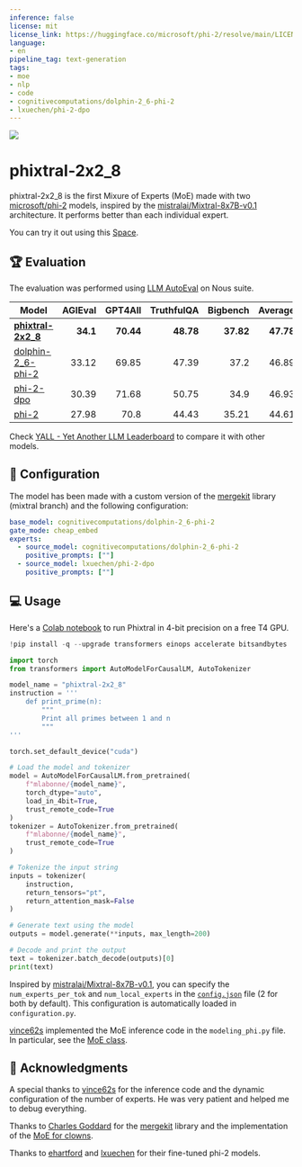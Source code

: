 ```yaml
---
inference: false
license: mit
license_link: https://huggingface.co/microsoft/phi-2/resolve/main/LICENSE
language:
- en
pipeline_tag: text-generation
tags:
- moe
- nlp
- code
- cognitivecomputations/dolphin-2_6-phi-2
- lxuechen/phi-2-dpo
---
```


![](https://i.imgur.com/UOb2fvh.jpg)

# phixtral-2x2_8

phixtral-2x2_8 is the first Mixure of Experts (MoE) made with two [microsoft/phi-2](https://huggingface.co/microsoft/phi-2) models, inspired by the [mistralai/Mixtral-8x7B-v0.1](https://huggingface.co/mistralai/Mixtral-8x7B-v0.1) architecture. It performs better than each individual expert.

You can try it out using this [Space](https://huggingface.co/spaces/mlabonne/phixtral-chat).

## 🏆 Evaluation

The evaluation was performed using [LLM AutoEval](https://github.com/mlabonne/llm-autoeval) on Nous suite.

|                             Model                              |AGIEval|GPT4All|TruthfulQA|Bigbench|Average|
|----------------------------------------------------------------|------:|------:|---------:|-------:|------:|
|[**phixtral-2x2_8**](https://huggingface.co/mlabonne/phixtral-2x2_8)|   **34.1**|  **70.44**|     **48.78**|   **37.82**|  **47.78**|
|[dolphin-2_6-phi-2](https://huggingface.co/cognitivecomputations/dolphin-2_6-phi-2)|  33.12|  69.85|     47.39|    37.2|  46.89|
|[phi-2-dpo](https://huggingface.co/lxuechen/phi-2-dpo)|  30.39|  71.68|     50.75|    34.9|  46.93|
|[phi-2](https://huggingface.co/microsoft/phi-2)|  27.98|   70.8|     44.43|   35.21|  44.61|

Check [YALL - Yet Another LLM Leaderboard](https://huggingface.co/spaces/mlabonne/Yet_Another_LLM_Leaderboard) to compare it with other models.

## 🧩 Configuration

The model has been made with a custom version of the [mergekit](https://github.com/cg123/mergekit) library (mixtral branch) and the following configuration:

```yaml
base_model: cognitivecomputations/dolphin-2_6-phi-2
gate_mode: cheap_embed
experts:
  - source_model: cognitivecomputations/dolphin-2_6-phi-2
    positive_prompts: [""]
  - source_model: lxuechen/phi-2-dpo
    positive_prompts: [""]
```

## 💻 Usage

Here's a [Colab notebook](https://colab.research.google.com/drive/1k6C_oJfEKUq0mtuWKisvoeMHxTcIxWRa?usp=sharing) to run Phixtral in 4-bit precision on a free T4 GPU.

```python
!pip install -q --upgrade transformers einops accelerate bitsandbytes

import torch
from transformers import AutoModelForCausalLM, AutoTokenizer

model_name = "phixtral-2x2_8"
instruction = '''
    def print_prime(n):
        """
        Print all primes between 1 and n
        """
'''

torch.set_default_device("cuda")

# Load the model and tokenizer
model = AutoModelForCausalLM.from_pretrained(
    f"mlabonne/{model_name}", 
    torch_dtype="auto", 
    load_in_4bit=True, 
    trust_remote_code=True
)
tokenizer = AutoTokenizer.from_pretrained(
    f"mlabonne/{model_name}", 
    trust_remote_code=True
)

# Tokenize the input string
inputs = tokenizer(
    instruction, 
    return_tensors="pt", 
    return_attention_mask=False
)

# Generate text using the model
outputs = model.generate(**inputs, max_length=200)

# Decode and print the output
text = tokenizer.batch_decode(outputs)[0]
print(text)
```

Inspired by [mistralai/Mixtral-8x7B-v0.1](https://huggingface.co/mistralai/Mixtral-8x7B-v0.1), you can specify the `num_experts_per_tok` and `num_local_experts` in the [`config.json`](https://huggingface.co/mlabonne/phixtral-2x2_8/blob/main/config.json#L26-L27) file (2 for both by default). This configuration is automatically loaded in `configuration.py`.

[vince62s](https://huggingface.co/vince62s) implemented the MoE inference code in the `modeling_phi.py` file. In particular, see the [MoE class](https://huggingface.co/mlabonne/phixtral-2x2_8/blob/main/modeling_phi.py#L293-L317).

## 🤝 Acknowledgments

A special thanks to [vince62s](https://huggingface.co/vince62s) for the inference code and the dynamic configuration of the number of experts. He was very patient and helped me to debug everything.

Thanks to [Charles Goddard](https://github.com/cg123) for the [mergekit](https://github.com/cg123/mergekit) library and the implementation of the [MoE for clowns](https://goddard.blog/posts/clown-moe/).

Thanks to [ehartford](https://huggingface.co/ehartford) and [lxuechen](https://huggingface.co/lxuechen) for their fine-tuned phi-2 models.